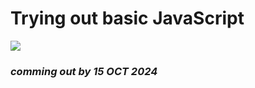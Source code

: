 ﻿# Trying out basic JavaScript

<p>
  <a href="https://developer.mozilla.org/en-US/docs/Web/JavaScript" target="_blank" rel="noreferrer">
    <img src="https://user-images.githubusercontent.com/74038190/212257454-16e3712e-945a-4ca2-b238-408ad0bf87e6.gif">
  </a>
</p>

### _comming out by 15 OCT 2024_ 
    
